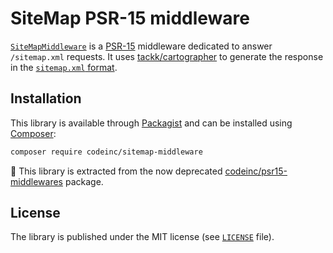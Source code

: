 # SiteMap PSR-15 middleware 

[`SiteMapMiddleware`](src/SiteMapMiddleware.php) is a [PSR-15](https://www.php-fig.org/psr/psr-15/) middleware dedicated to answer `/sitemap.xml` requests. It uses [tackk/cartographer](https://github.com/tackk/cartographer) to generate the response in the [`sitemap.xml` format](https://www.sitemaps.org/protocol.html).


## Installation

This library is available through [Packagist](https://packagist.org/packages/codeinc/sitemap-middleware) and can be installed using [Composer](https://getcomposer.org/): 

```bash
composer require codeinc/sitemap-middleware
```

:speech_balloon: This library is extracted from the now deprecated [codeinc/psr15-middlewares](https://packagist.org/packages/codeinc/psr15-middlewares) package.


## License

The library is published under the MIT license (see [`LICENSE`](LICENSE) file).